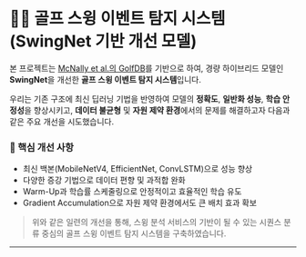 # 🏌️‍♂️ 골프 스윙 이벤트 탐지 시스템 (SwingNet 기반 개선 모델)

본 프로젝트는 [McNally et al.의 GolfDB](https://github.com/wmcnally/golfdb)를 기반으로 하여, 경량 하이브리드 모델인 **SwingNet**을 개선한 **골프 스윙 이벤트 탐지 시스템**입니다.

우리는 기존 구조에 최신 딥러닝 기법을 반영하여 모델의 **정확도**, **일반화 성능**, **학습 안정성**을 향상시키고, **데이터 불균형** 및 **자원 제약 환경**에서의 문제를 해결하고자 다음과 같은 주요 개선을 시도했습니다.

### 📌 핵심 개선 사항

- 최신 백본(MobileNetV4, EfficientNet, ConvLSTM)으로 성능 향상
- 다양한 증강 기법으로 데이터 편향 및 과적합 완화
- Warm-Up과 학습률 스케줄링으로 안정적이고 효율적인 학습 유도
- Gradient Accumulation으로 자원 제약 환경에서도 큰 배치 효과 확보

> 위와 같은 일련의 개선을 통해,
스윙 분석 서비스의 기반이 될 수 있는 시퀀스 분류 중심의 골프 스윙 이벤트 탐지 시스템을 구축하였습니다.

---

